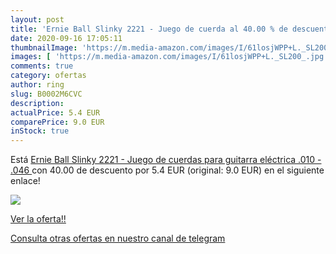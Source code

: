 ```yaml
---
layout: post
title: 'Ernie Ball Slinky 2221 - Juego de cuerda al 40.00 % de descuento'
date: 2020-09-16 17:05:11
thumbnailImage: 'https://m.media-amazon.com/images/I/61losjWPP+L._SL200_.jpg'
images: [ 'https://m.media-amazon.com/images/I/61losjWPP+L._SL200_.jpg' ]
comments: true
category: ofertas
author: ring
slug: B0002M6CVC
description:
actualPrice: 5.4 EUR
comparePrice: 9.0 EUR
inStock: true
---
```


Está [Ernie Ball Slinky 2221 - Juego de cuerdas para guitarra eléctrica  .010 - .046 ](https://www.amazon.com/dp/B0002M6CVC/?tag=redken08-20) con 40.00 de descuento por 5.4 EUR (original: 9.0 EUR) en el siguiente enlace!

[![](https://m.media-amazon.com/images/I/61losjWPP+L._SL200_.jpg)](https://www.amazon.com/dp/B0002M6CVC/?tag=redken08-20)

[Ver la oferta!!](https://www.amazon.com/dp/B0002M6CVC/?tag=redken08-20)

[Consulta otras ofertas en nuestro canal de telegram](https://t.me/s/ofertas25)
